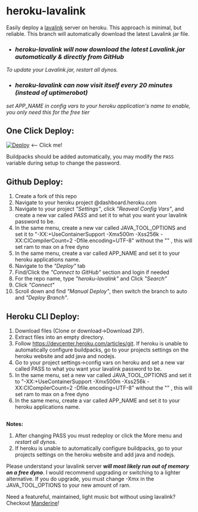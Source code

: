# heroku-lavalink
Easily deploy a [lavalink](https://github.com/freyacodes/Lavalink) server on heroku.
This approach is minimal, but reliable.
This branch will automatically download the latest Lavalink jar file.

* ### *heroku-lavalink will now download the latest Lavalink.jar automatically & directly from GitHub*
*To update your Lavalink.jar, restart all dynos.*

* ### *heroku-lavalink can now visit itself every 20 minutes (instead of uptimerobot)*
*set APP_NAME in config vars to your heroku application's name to enable, you only need this for the free tier*

## One Click Deploy:
[![Deploy](https://www.herokucdn.com/deploy/button.svg)](https://heroku.com/deploy?template=https://github.com/karyeet/hlvlink-decoy/tree/auto) <-- Click me!

Buildpacks should be added automatically, you may modify the `PASS` variable during setup to change the password.

## Github Deploy:
1. Create a fork of this repo
2. Navigate to your heroku project @dashboard.heroku.com
3. Navigate to your project *"Settings"*, click *"Reaveal Config Vars"*, and create a new var called *PASS* and set it to what you want your lavalink password to be.
4. In the same menu, create a new var called JAVA_TOOL_OPTIONS and set it to "-XX:+UseContainerSupport -Xmx500m -Xss256k -XX:CICompilerCount=2 -Dfile.encoding=UTF-8" without the "" , this will set ram to max on a free dyno
5. In the same menu, create a var called APP_NAME and set it to your heroku applications name.
6. Navigate to the *"Deploy"* tab
7. Find/Click the *"Connect to GitHub"* section and login if needed
8. For the repo name, type *"heroku-lavalink"* and Click *"Search"*
9. Click *"Connect"* 
10. Scroll down and find *"Manual Deploy"*, then switch the branch to auto and *"Deploy Branch"*.

## Heroku CLI Deploy:
1. Download files (Clone or download->Download ZIP).
2. Extract files into an empty directory.
3. Follow https://devcenter.heroku.com/articles/git.
If heroku is unable to automatically configure buildpacks, go to your projects settings on the heroku website and add java and nodejs.
4. Go to your project settings->config vars on heroku and set a new var called PASS to what you want your lavalink password to be.
5. In the same menu, set a new var called JAVA_TOOL_OPTIONS and set it to "-XX:+UseContainerSupport -Xmx500m -Xss256k -XX:CICompilerCount=2 -Dfile.encoding=UTF-8" without the "" , this will set ram to max on a free dyno
6. In the same menu, create a var called APP_NAME and set it to your heroku applications name.
##
**Notes:** 
1. After changing PASS you must redeploy or click the More menu and *restart all dynos*.
2. If heroku is unable to automatically configure buildpacks, go to your projects settings on the heroku website and add java and nodejs.

Please understand your lavalink server ***will most likely run out of memory on a free dyno***. I would recommend upgrading or switching to a lighter alternative. If you do upgrade, you must change -Xmx in the JAVA_TOOL_OPTIONS to your new amount of ram.

Need a featureful, maintained, light music bot without using lavalink?
Checkout [Manderine](https://github.com/karyeet/Mandarine)!
